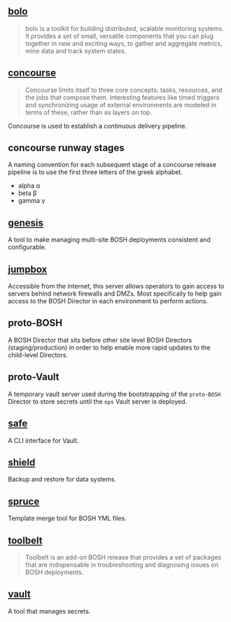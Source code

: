 ## [bolo](http://bolo.niftylogic.com/)

> bolo is a toolkit for building distributed, scalable monitoring systems. It provides a set of small, versatile components that you can plug together in new and exciting ways, to gather and aggregate metrics, mine data and track system states.

## [concourse](http://concourse.ci/)

> Concourse limits itself to three core concepts: tasks, resources, and the jobs that compose them. Interesting features like timed triggers and synchronizing usage of external environments are modeled in terms of these, rather than as layers on top.

Concourse is used to establish a continuous delivery pipeline.

## concourse runway stages

A naming convention for each subsequent stage of a concourse release pipeline is to use the first three letters of the greek alphabet.

  * alpha α
  * beta β
  * gamma γ

## [genesis](https://github.com/starkandwayne/genesis)

A tool to make managing multi-site BOSH deployments consistent and configurable.

## [jumpbox](https://github.com/starkandwayne/jumpbox)

Accessible from the internet, this server allows operators to gain access to servers behind network firewalls and DMZs.  Most specifically to help gain access to the BOSH Director in each environment to perform actions.

## proto-BOSH

A BOSH Director that sits before other site level BOSH Directors (staging/production) in order to help enable more rapid updates to the child-level Directors.

## proto-Vault

A temporary vault server used during the bootstrapping of the `proto-BOSH` Director to store secrets until the `ops` Vault server is deployed.

## [safe](https://github.com/starkandwayne/safe)

A CLI interface for Vault.

## [shield](https://github.com/starkandwayne/shield)

Backup and restore for data systems.

## [spruce](https://github.com/geofffranks/spruce)

Template merge tool for BOSH YML files.

## [toolbelt](https://github.com/cloudfoundry-community/toolbelt-boshrelease)

> Toolbelt is an add-on BOSH release that provides a set of packages that are indispensable in troubleshooting and diagnosing issues on BOSH deployments.

## [vault](https://www.vaultproject.io/)

A tool that manages secrets.
